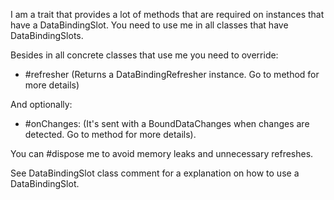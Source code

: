 I am a trait that provides a lot of methods that are required on instances that have a DataBindingSlot. You need to use me in all classes that have DataBindingSlots.

Besides in all concrete classes that use me you need to override:

- #refresher (Returns a DataBindingRefresher instance. Go to method for more details)

And optionally:

- #onChanges: (It's sent with a BoundDataChanges when changes are detected. Go to method for more details).

You can #dispose me to avoid memory leaks and unnecessary refreshes.

See DataBindingSlot class comment for a explanation on how to use a DataBindingSlot.